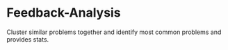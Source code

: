 # Feedback-Analysis

Cluster similar problems together and identify most common problems and provides stats.
